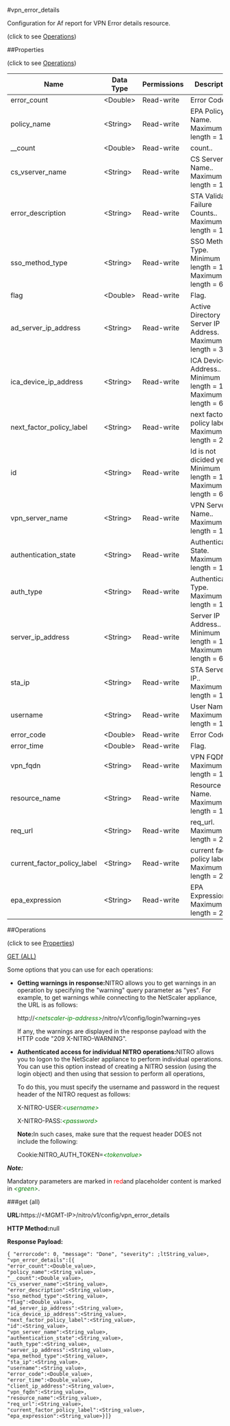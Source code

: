 #vpn_error_details



Configuration for Af report for VPN Error details resource.

<span>(click to see [Operations](#operations))</span>



##Properties 

<span>(click to see [Operations](#operations))</span>





<table><thead><tr><th>Name</th><th>Data Type</th><th>Permissions</th><th>Description</th></tr></thead><tbody><tr><td>error_count</td><td>&lt;Double></td><td>Read-write</td><td>Error Code.</td></tr><tr><td>policy_name</td><td>&lt;String></td><td>Read-write</td><td>EPA Policy Name.<br>Maximum length = 1024</td></tr><tr><td>__count</td><td>&lt;Double></td><td>Read-write</td><td>count..</td></tr><tr><td>cs_vserver_name</td><td>&lt;String></td><td>Read-write</td><td>CS Server Name..<br>Maximum length = 128</td></tr><tr><td>error_description</td><td>&lt;String></td><td>Read-write</td><td>STA Validation Failure Counts..<br>Maximum length = 1024</td></tr><tr><td>sso_method_type</td><td>&lt;String></td><td>Read-write</td><td>SSO Method Type.<br>Minimum length = 1<br>Maximum length = 64</td></tr><tr><td>flag</td><td>&lt;Double></td><td>Read-write</td><td>Flag.</td></tr><tr><td>ad_server_ip_address</td><td>&lt;String></td><td>Read-write</td><td>Active Directory Server IP Address.<br>Maximum length = 32</td></tr><tr><td>ica_device_ip_address</td><td>&lt;String></td><td>Read-write</td><td>ICA Device IP Address..<br>Minimum length = 1<br>Maximum length = 64</td></tr><tr><td>next_factor_policy_label</td><td>&lt;String></td><td>Read-write</td><td>next factor policy label.<br>Maximum length = 255</td></tr><tr><td>id</td><td>&lt;String></td><td>Read-write</td><td>Id is not dicided yet.<br>Minimum length = 1<br>Maximum length = 64</td></tr><tr><td>vpn_server_name</td><td>&lt;String></td><td>Read-write</td><td>VPN Server Name..<br>Maximum length = 128</td></tr><tr><td>authentication_state</td><td>&lt;String></td><td>Read-write</td><td>Authentication State.<br>Maximum length = 128</td></tr><tr><td>auth_type</td><td>&lt;String></td><td>Read-write</td><td>Authentication Type.<br>Maximum length = 128</td></tr><tr><td>server_ip_address</td><td>&lt;String></td><td>Read-write</td><td>Server IP Address..<br>Minimum length = 1<br>Maximum length = 64</td></tr><tr><td>sta_ip</td><td>&lt;String></td><td>Read-write</td><td>STA Server IP..<br>Maximum length = 128</td></tr><tr><td>username</td><td>&lt;String></td><td>Read-write</td><td>User Name.<br>Maximum length = 128</td></tr><tr><td>error_code</td><td>&lt;Double></td><td>Read-write</td><td>Error Code.</td></tr><tr><td>error_time</td><td>&lt;Double></td><td>Read-write</td><td>Flag.</td></tr><tr><td>vpn_fqdn</td><td>&lt;String></td><td>Read-write</td><td>VPN FQDN.<br>Maximum length = 128</td></tr><tr><td>resource_name</td><td>&lt;String></td><td>Read-write</td><td>Resource Name.<br>Maximum length = 128</td></tr><tr><td>req_url</td><td>&lt;String></td><td>Read-write</td><td>req_url.<br>Maximum length = 255</td></tr><tr><td>current_factor_policy_label</td><td>&lt;String></td><td>Read-write</td><td>current factor policy label.<br>Maximum length = 255</td></tr><tr><td>epa_expression</td><td>&lt;String></td><td>Read-write</td><td>EPA Expression.<br>Maximum length = 255</td></tr></tbody></table>

##Operations 

<span>(click to see [Properties](#properties))</span>





[GET (ALL)](#get-all)





Some options that you can use for each operations:

<ul><li><p><b>Getting warnings in response:</b>NITRO allows you to get warnings in an operation by specifying the "warning" query parameter as "yes". For example, to get warnings while connecting to the NetScaler appliance, the URL is as follows:</p><p>http://<span style="color:green;font-style:italic;">&lt;netscaler-ip-address&gt;</span>/nitro/v1/config/login?warning=yes</p><p>If any, the warnings are displayed in the response payload with the HTTP code "209 X-NITRO-WARNING".</p></li><li><p><b>Authenticated access for individual NITRO operations:</b>NITRO allows you to logon to the NetScaler appliance to perform individual operations. You can use this option instead of creating a NITRO session (using the login object) and then using that session to perform all operations,</p><p>To do this, you must specify the username and password in the request header of the NITRO request as follows:</p><p>X-NITRO-USER:<span style="color:green;font-style:italic;">&lt;username&gt;</span></p><p>X-NITRO-PASS:<span style="color:green;font-style:italic;">&lt;password&gt;</span></p><p><b>Note:</b>In such cases, make sure that the request header DOES not include the following:</p><p>Cookie:NITRO_AUTH_TOKEN=<span style="color:green;font-style:italic;">&lt;tokenvalue&gt;</span></p></li></ul>







***Note:*** 

Mandatory parameters are marked in <span style="color:#FF0000;">red</span>and placeholder content is marked in <span style="color:green;font-style:italic">&lt;green&gt;</span>.



###get (all)







<b>URL:</b>https://&lt;MGMT-IP&gt;/nitro/v1/config/vpn_error_details

<b>HTTP Method:</b>null

<b>Response Payload: </b>
```
{ "errorcode": 0, "message": "Done", "severity": ;ltString_value>, "vpn_error_details":[{
"error_count":<Double_value>,
"policy_name":<String_value>,
"__count":<Double_value>,
"cs_vserver_name":<String_value>,
"error_description":<String_value>,
"sso_method_type":<String_value>,
"flag":<Double_value>,
"ad_server_ip_address":<String_value>,
"ica_device_ip_address":<String_value>,
"next_factor_policy_label":<String_value>,
"id":<String_value>,
"vpn_server_name":<String_value>,
"authentication_state":<String_value>,
"auth_type":<String_value>,
"server_ip_address":<String_value>,
"epa_method_type":<String_value>,
"sta_ip":<String_value>,
"username":<String_value>,
"error_code":<Double_value>,
"error_time":<Double_value>,
"client_ip_address":<String_value>,
"vpn_fqdn":<String_value>,
"resource_name":<String_value>,
"req_url":<String_value>,
"current_factor_policy_label":<String_value>,
"epa_expression":<String_value>}]}
```







